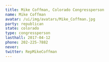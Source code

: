 ```yaml
---
title: Mike Coffman, Colorado Congressperson
name: Mike Coffman
avatar: /ui/img/avatars/Mike_Coffman.jpg
party: republican
state: colorado
type: congressperson
lasthall: 2017-04-12
phone: 202-225-7882
never: 
twitter: RepMikeCoffman
---
```

